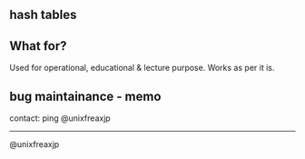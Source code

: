 ## hash tables

## What for?

Used for operational, educational & lecture purpose. Works as per it is.

## bug maintainance - memo

contact: ping @unixfreaxjp 

---
@unixfreaxjp
